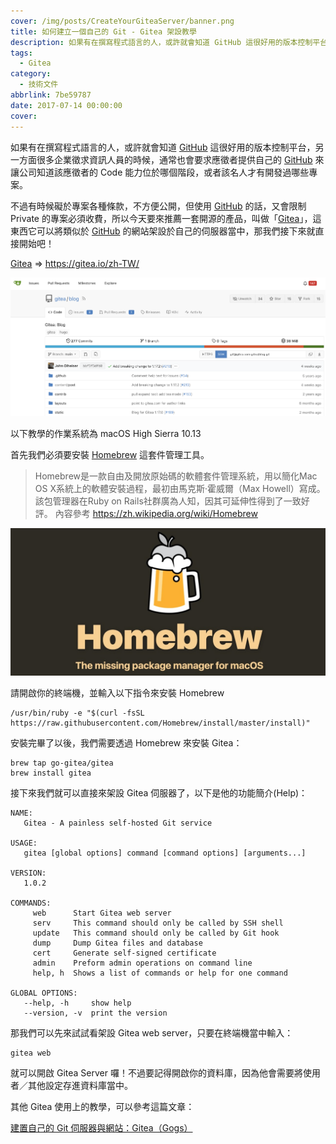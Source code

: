 ```yaml
---
cover: /img/posts/CreateYourGiteaServer/banner.png
title: 如何建立一個自己的 Git - Gitea 架設教學
description: 如果有在撰寫程式語言的人，或許就會知道 GitHub 這很好用的版本控制平台，另一方面很多企業徵求資訊人員的時候，通常也會要求應徵者提供自己的 ...
tags:
  - Gitea
category:
  - 技術文件
abbrlink: 7be59787
date: 2017-07-14 00:00:00
cover:
---
```


如果有在撰寫程式語言的人，或許就會知道 [GitHub](https://github.com) 這很好用的版本控制平台，另一方面很多企業徵求資訊人員的時候，通常也會要求應徵者提供自己的 [GitHub](https://github.com) 來讓公司知道該應徵者的 Code 能力位於哪個階段，或者該名人才有開發過哪些專案。

不過有時候礙於專案各種條款，不方便公開，但使用 [GitHub](https://github.com) 的話，又會限制 Private 的專案必須收費，所以今天要來推薦一套開源的產品，叫做「[Gitea](http://gitea.io)」，這東西它可以將類似於 [GitHub](https://github.com) 的網站架設於自己的伺服器當中，那我們接下來就直接開始吧！

[Gitea](https://gitea.io/zh-TW/) => https://gitea.io/zh-TW/

![Gitea](/img/posts/CreateYourGiteaServer/1.png)

以下教學的作業系統為 macOS High Sierra 10.13

首先我們必須要安裝 [Homebrew](https://brew.sh/index_zh-tw.html) 這套件管理工具。

> Homebrew是一款自由及開放原始碼的軟體套件管理系統，用以簡化Mac OS X系統上的軟體安裝過程，最初由馬克斯·霍威爾（Max Howell）寫成。該包管理器在Ruby on Rails社群廣為人知，因其可延伸性得到了一致好評。
> 內容參考 https://zh.wikipedia.org/wiki/Homebrew

![Homebrew](/img/posts/CreateYourGiteaServer/2.jpg)

請開啟你的終端機，並輸入以下指令來安裝 Homebrew

```shell
/usr/bin/ruby -e "$(curl -fsSL https://raw.githubusercontent.com/Homebrew/install/master/install)"
```

安裝完畢了以後，我們需要透過 Homebrew 來安裝 Gitea：

```shell
brew tap go-gitea/gitea
brew install gitea
```

接下來我們就可以直接來架設 Gitea 伺服器了，以下是他的功能簡介(Help)：

```
NAME:
   Gitea - A painless self-hosted Git service

USAGE:
   gitea [global options] command [command options] [arguments...]

VERSION:
   1.0.2

COMMANDS:
     web      Start Gitea web server
     serv     This command should only be called by SSH shell
     update   This command should only be called by Git hook
     dump     Dump Gitea files and database
     cert     Generate self-signed certificate
     admin    Preform admin operations on command line
     help, h  Shows a list of commands or help for one command

GLOBAL OPTIONS:
   --help, -h     show help
   --version, -v  print the version
```

那我們可以先來試試看架設 Gitea web server，只要在終端機當中輸入：

```shell
gitea web
```

就可以開啟 Gitea Server 囉！不過要記得開啟你的資料庫，因為他會需要將使用者／其他設定存進資料庫當中。

其他 Gitea 使用上的教學，可以參考這篇文章：

[建置自己的 Git 伺服器與網站：Gitea（Gogs）](https://yami.io/gitea/)
